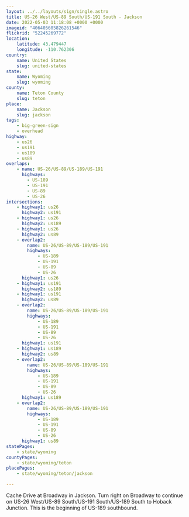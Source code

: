 ```yaml
---
layout: ../../layouts/sign/single.astro
title: US-26 West/US-89 South/US-191 South - Jackson
date: 2022-05-03 11:18:08 +0000 +0000
imageid: "406405605826261546"
flickrid: "52245269772"
location:
    latitude: 43.479447
    longitude: -110.762306
country:
    name: United States
    slug: united-states
state:
    name: Wyoming
    slug: wyoming
county:
    name: Teton County
    slug: teton
place:
    name: Jackson
    slug: jackson
tags:
    - big-green-sign
    - overhead
highway:
    - us26
    - us191
    - us189
    - us89
overlaps:
    - name: US-26/US-89/US-189/US-191
      highways:
        - US-189
        - US-191
        - US-89
        - US-26
intersections:
    - highway1: us26
      highway2: us191
    - highway1: us26
      highway2: us189
    - highway1: us26
      highway2: us89
    - overlap2:
        name: US-26/US-89/US-189/US-191
        highways:
            - US-189
            - US-191
            - US-89
            - US-26
      highway1: us26
    - highway1: us191
      highway2: us189
    - highway1: us191
      highway2: us89
    - overlap2:
        name: US-26/US-89/US-189/US-191
        highways:
            - US-189
            - US-191
            - US-89
            - US-26
      highway1: us191
    - highway1: us189
      highway2: us89
    - overlap2:
        name: US-26/US-89/US-189/US-191
        highways:
            - US-189
            - US-191
            - US-89
            - US-26
      highway1: us189
    - overlap2:
        name: US-26/US-89/US-189/US-191
        highways:
            - US-189
            - US-191
            - US-89
            - US-26
      highway1: us89
statePages:
    - state/wyoming
countyPages:
    - state/wyoming/teton
placePages:
    - state/wyoming/teton/jackson

---
```

Cache Drive at Broadway in Jackson.  Turn right on Broadway to continue on US-26 West/US-89 South/US-191 South/US-189 South to Hoback Junction.  This is the beginning of US-189 southbound.
